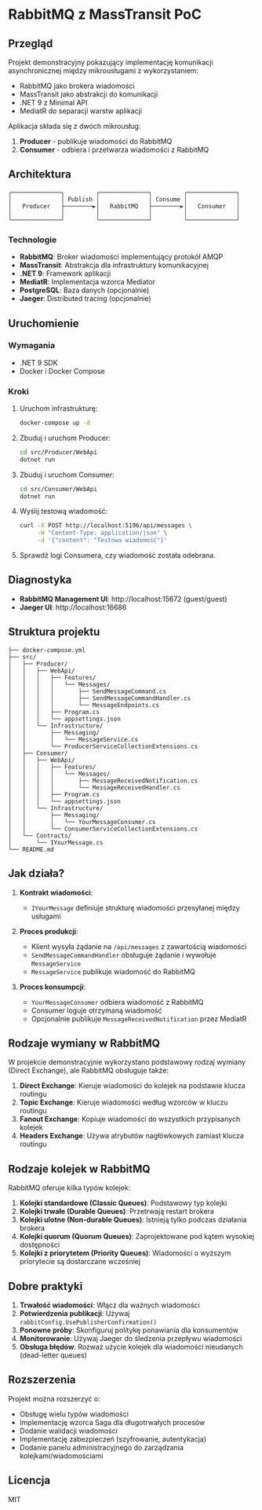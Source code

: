# RabbitMQ z MassTransit PoC

## Przegląd

Projekt demonstracyjny pokazujący implementację komunikacji asynchronicznej między mikrousługami z wykorzystaniem:
- RabbitMQ jako brokera wiadomości
- MassTransit jako abstrakcji do komunikacji
- .NET 9 z Minimal API
- MediatR do separacji warstw aplikacji

Aplikacja składa się z dwóch mikrousług:
1. **Producer** - publikuje wiadomości do RabbitMQ
2. **Consumer** - odbiera i przetwarza wiadomości z RabbitMQ

## Architektura

```
┌──────────────┐         ┌──────────────┐         ┌──────────────┐
│              │ Publish │              │ Consume │              │
│   Producer   ├────────►│   RabbitMQ   ├────────►│   Consumer   │
│              │         │              │         │              │
└──────────────┘         └──────────────┘         └──────────────┘
```

### Technologie

- **RabbitMQ**: Broker wiadomości implementujący protokół AMQP
- **MassTransit**: Abstrakcja dla infrastruktury komunikacyjnej
- **.NET 9**: Framework aplikacji
- **MediatR**: Implementacja wzorca Mediator
- **PostgreSQL**: Baza danych (opcjonalnie)
- **Jaeger**: Distributed tracing (opcjonalnie)

## Uruchomienie

### Wymagania

- .NET 9 SDK
- Docker i Docker Compose

### Kroki

1. Uruchom infrastrukturę:
   ```bash
   docker-compose up -d
   ```

2. Zbuduj i uruchom Producer:
   ```bash
   cd src/Producer/WebApi
   dotnet run
   ```

3. Zbuduj i uruchom Consumer:
   ```bash
   cd src/Consumer/WebApi
   dotnet run
   ```

4. Wyślij testową wiadomość:
   ```bash
   curl -X POST http://localhost:5196/api/messages \
        -H "Content-Type: application/json" \
        -d '{"content": "Testowa wiadomość"}'
   ```

5. Sprawdź logi Consumera, czy wiadomość została odebrana.

## Diagnostyka

- **RabbitMQ Management UI**: http://localhost:15672 (guest/guest)
- **Jaeger UI**: http://localhost:16686

## Struktura projektu

```
├── docker-compose.yml
├── src/
│   ├── Producer/
│   │   ├── WebApi/
│   │   │   ├── Features/
│   │   │   │   └── Messages/
│   │   │   │       ├── SendMessageCommand.cs
│   │   │   │       ├── SendMessageCommandHandler.cs
│   │   │   │       └── MessageEndpoints.cs
│   │   │   ├── Program.cs
│   │   │   └── appsettings.json
│   │   └── Infrastructure/
│   │       ├── Messaging/
│   │       │   └── MessageService.cs
│   │       └── ProducerServiceCollectionExtensions.cs
│   ├── Consumer/
│   │   ├── WebApi/
│   │   │   ├── Features/
│   │   │   │   └── Messages/
│   │   │   │       ├── MessageReceivedNotification.cs
│   │   │   │       └── MessageReceivedHandler.cs
│   │   │   ├── Program.cs
│   │   │   └── appsettings.json
│   │   └── Infrastructure/
│   │       ├── Messaging/
│   │       │   └── YourMessageConsumer.cs
│   │       └── ConsumerServiceCollectionExtensions.cs
│   └── Contracts/
│       └── IYourMessage.cs
└── README.md
```

## Jak działa?

1. **Kontrakt wiadomości**:
   - `IYourMessage` definiuje strukturę wiadomości przesyłanej między usługami

2. **Proces produkcji**:
   - Klient wysyła żądanie na `/api/messages` z zawartością wiadomości
   - `SendMessageCommandHandler` obsługuje żądanie i wywołuje `MessageService`
   - `MessageService` publikuje wiadomość do RabbitMQ

3. **Proces konsumpcji**:
   - `YourMessageConsumer` odbiera wiadomość z RabbitMQ
   - Consumer loguje otrzymaną wiadomość
   - Opcjonalnie publikuje `MessageReceivedNotification` przez MediatR

## Rodzaje wymiany w RabbitMQ

W projekcie demonstracyjnie wykorzystano podstawowy rodzaj wymiany (Direct Exchange), ale RabbitMQ obsługuje także:

1. **Direct Exchange**: Kieruje wiadomości do kolejek na podstawie klucza routingu
2. **Topic Exchange**: Kieruje wiadomości według wzorców w kluczu routingu
3. **Fanout Exchange**: Kopiuje wiadomości do wszystkich przypisanych kolejek
4. **Headers Exchange**: Używa atrybutów nagłówkowych zamiast klucza routingu

## Rodzaje kolejek w RabbitMQ

RabbitMQ oferuje kilka typów kolejek:

1. **Kolejki standardowe (Classic Queues)**: Podstawowy typ kolejki
2. **Kolejki trwałe (Durable Queues)**: Przetrwają restart brokera
3. **Kolejki ulotne (Non-durable Queues)**: Istnieją tylko podczas działania brokera
4. **Kolejki quorum (Quorum Queues)**: Zaprojektowane pod kątem wysokiej dostępności
5. **Kolejki z priorytetem (Priority Queues)**: Wiadomości o wyższym priorytecie są dostarczane wcześniej

## Dobre praktyki

1. **Trwałość wiadomości**: Włącz dla ważnych wiadomości
2. **Potwierdzenia publikacji**: Używaj `rabbitConfig.UsePublisherConfirmation()`
3. **Ponowne próby**: Skonfiguruj politykę ponawiania dla konsumentów
4. **Monitorowanie**: Używaj Jaeger do śledzenia przepływu wiadomości
5. **Obsługa błędów**: Rozważ użycie kolejek dla wiadomości nieudanych (dead-letter queues)

## Rozszerzenia

Projekt można rozszerzyć o:
- Obsługę wielu typów wiadomości
- Implementację wzorca Saga dla długotrwałych procesów
- Dodanie walidacji wiadomości
- Implementację zabezpieczeń (szyfrowanie, autentykacja)
- Dodanie panelu administracyjnego do zarządzania kolejkami/wiadomościami

## Licencja

MIT
